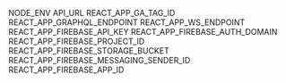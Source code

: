 NODE_ENV 
API_URL 
REACT_APP_GA_TAG_ID 
REACT_APP_GRAPHQL_ENDPOINT 
REACT_APP_WS_ENDPOINT
REACT_APP_FIREBASE_API_KEY 
REACT_APP_FIREBASE_AUTH_DOMAIN 
REACT_APP_FIREBASE_PROJECT_ID
REACT_APP_FIREBASE_STORAGE_BUCKET
REACT_APP_FIREBASE_MESSAGING_SENDER_ID
REACT_APP_FIREBASE_APP_ID